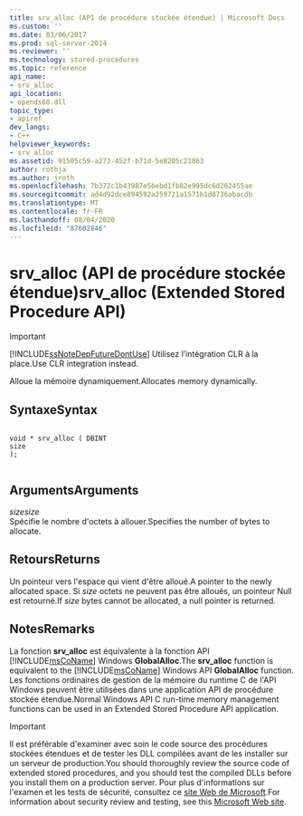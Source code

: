 ```yaml
---
title: srv_alloc (API de procédure stockée étendue) | Microsoft Docs
ms.custom: ''
ms.date: 03/06/2017
ms.prod: sql-server-2014
ms.reviewer: ''
ms.technology: stored-procedures
ms.topic: reference
api_name:
- srv_alloc
api_location:
- opends60.dll
topic_type:
- apiref
dev_langs:
- C++
helpviewer_keywords:
- srv_alloc
ms.assetid: 91505c59-a273-452f-b71d-5e8205c21863
author: rothja
ms.author: jroth
ms.openlocfilehash: 7b372c1b43987e5bebd1fb82e995dc6d262455ae
ms.sourcegitcommit: ad4d92dce894592a259721a1571b1d8736abacdb
ms.translationtype: MT
ms.contentlocale: fr-FR
ms.lasthandoff: 08/04/2020
ms.locfileid: "87602846"
---
```

# <a name="srv_alloc-extended-stored-procedure-api"></a><span data-ttu-id="44282-102">srv_alloc (API de procédure stockée étendue)</span><span class="sxs-lookup"><span data-stu-id="44282-102">srv_alloc (Extended Stored Procedure API)</span></span>
    
> [!IMPORTANT]  
>  [!INCLUDE[ssNoteDepFutureDontUse](../../includes/ssnotedepfuturedontuse-md.md)] <span data-ttu-id="44282-103">Utilisez l’intégration CLR à la place.</span><span class="sxs-lookup"><span data-stu-id="44282-103">Use CLR integration instead.</span></span>  
  
 <span data-ttu-id="44282-104">Alloue la mémoire dynamiquement.</span><span class="sxs-lookup"><span data-stu-id="44282-104">Allocates memory dynamically.</span></span>  
  
## <a name="syntax"></a><span data-ttu-id="44282-105">Syntaxe</span><span class="sxs-lookup"><span data-stu-id="44282-105">Syntax</span></span>  
  
```  
  
void * srv_alloc ( DBINT  
size  
);  
  
```  
  
## <a name="arguments"></a><span data-ttu-id="44282-106">Arguments</span><span class="sxs-lookup"><span data-stu-id="44282-106">Arguments</span></span>  
 <span data-ttu-id="44282-107">*size*</span><span class="sxs-lookup"><span data-stu-id="44282-107">*size*</span></span>  
 <span data-ttu-id="44282-108">Spécifie le nombre d'octets à allouer.</span><span class="sxs-lookup"><span data-stu-id="44282-108">Specifies the number of bytes to allocate.</span></span>  
  
## <a name="returns"></a><span data-ttu-id="44282-109">Retours</span><span class="sxs-lookup"><span data-stu-id="44282-109">Returns</span></span>  
 <span data-ttu-id="44282-110">Un pointeur vers l'espace qui vient d'être alloué.</span><span class="sxs-lookup"><span data-stu-id="44282-110">A pointer to the newly allocated space.</span></span> <span data-ttu-id="44282-111">Si *size* octets ne peuvent pas être alloués, un pointeur Null est retourné.</span><span class="sxs-lookup"><span data-stu-id="44282-111">If *size* bytes cannot be allocated, a null pointer is returned.</span></span>  
  
## <a name="remarks"></a><span data-ttu-id="44282-112">Notes</span><span class="sxs-lookup"><span data-stu-id="44282-112">Remarks</span></span>  
 <span data-ttu-id="44282-113">La fonction **srv_alloc** est équivalente à la fonction API [!INCLUDE[msCoName](../../includes/msconame-md.md)] Windows **GlobalAlloc**.</span><span class="sxs-lookup"><span data-stu-id="44282-113">The **srv_alloc** function is equivalent to the [!INCLUDE[msCoName](../../includes/msconame-md.md)] Windows API  **GlobalAlloc** function.</span></span> <span data-ttu-id="44282-114">Les fonctions ordinaires de gestion de la mémoire du runtime C de l'API Windows peuvent être utilisées dans une application API de procédure stockée étendue.</span><span class="sxs-lookup"><span data-stu-id="44282-114">Normal Windows API C run-time memory management functions can be used in an Extended Stored Procedure API application.</span></span>  
  
> [!IMPORTANT]  
>  <span data-ttu-id="44282-115">Il est préférable d'examiner avec soin le code source des procédures stockées étendues et de tester les DLL compilées avant de les installer sur un serveur de production.</span><span class="sxs-lookup"><span data-stu-id="44282-115">You should thoroughly review the source code of extended stored procedures, and you should test the compiled DLLs before you install them on a production server.</span></span> <span data-ttu-id="44282-116">Pour plus d'informations sur l'examen et les tests de sécurité, consultez ce [site Web de Microsoft](https://go.microsoft.com/fwlink/?LinkID=54761&amp;clcid=0x409https://msdn.microsoft.com/security/).</span><span class="sxs-lookup"><span data-stu-id="44282-116">For information about security review and testing, see this [Microsoft Web site](https://go.microsoft.com/fwlink/?LinkID=54761&amp;clcid=0x409https://msdn.microsoft.com/security/).</span></span>  
  
  
